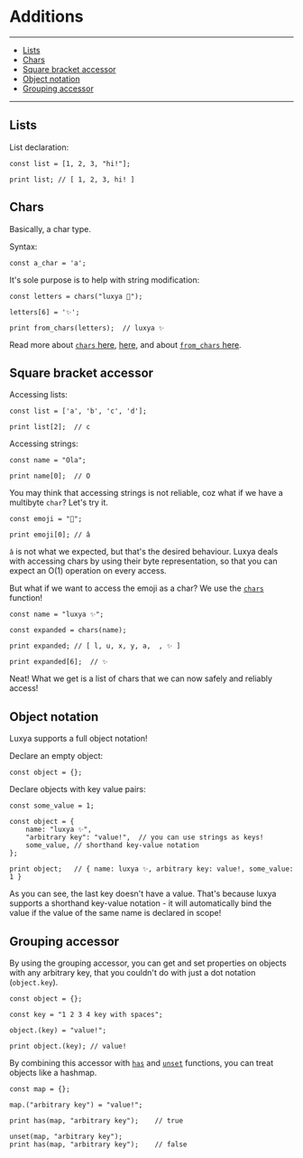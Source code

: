 # Additions


---
* [Lists](#lists)
* [Chars](#chars)
* [Square bracket accessor](#square-bracket-accessor)
* [Object notation](#object-notation)
* [Grouping accessor](#grouping-accessor)
---


## Lists
List declaration:
```lux
const list = [1, 2, 3, "hi!"];

print list;	// [ 1, 2, 3, hi! ]
```


## Chars
Basically, a char type.

Syntax:
```lux
const a_char = 'a';
```

It's sole purpose is to help with string modification:
```lux
const letters = chars("luxya 🤢");

letters[6] = '✨';

print from_chars(letters);	// luxya ✨
```
Read more about [`chars` here](./native_functions.md#chars), [here](#square-bracker-accessor), and about [`from_chars` here](./native_functions.md#from_chars).


## Square bracket accessor
Accessing lists:
```lux
const list = ['a', 'b', 'c', 'd'];

print list[2];	// c
```

Accessing strings:
```lux
const name = "Ola";

print name[0];	// O
```

You may think that accessing strings is not reliable, coz what if we have a multibyte `char`? Let's try it.
```lux
const emoji = "🥺";

print emoji[0];	// â
```
`â` is not what we expected, but that's the desired behaviour. Luxya deals with accessing chars by using their byte representation, so that you can expect an O(1) operation on every access.

But what if we want to access the emoji as a char? We use the [`chars`](./native_functions.md#chars) function!
```lux
const name = "luxya ✨";

const expanded = chars(name);

print expanded;	// [ l, u, x, y, a,  , ✨ ]

print expanded[6];	// ✨
```
Neat! What we get is a list of chars that we can now safely and reliably access!


## Object notation
Luxya supports a full object notation!

Declare an empty object:
```lux
const object = {};
```

Declare objects with key value pairs:
```lux
const some_value = 1;

const object = {
	name: "luxya ✨",
	"arbitrary key": "value!",	// you can use strings as keys!
	some_value,	// shorthand key-value notation
};

print object;	// { name: luxya ✨, arbitrary key: value!, some_value: 1 }
```
As you can see, the last key doesn't have a value. That's because luxya supports a shorthand key-value notation - it will automatically bind the value if the value of the same name is declared in scope!


## Grouping accessor
By using the grouping accessor, you can get and set properties on objects with any arbitrary key, that you couldn't do with just a dot notation (`object.key`).
```lux
const object = {};

const key = "1 2 3 4 key with spaces";

object.(key) = "value!";

print object.(key);	// value!
```

By combining this accessor with [`has`](./native_functions.md#has) and [`unset`](./native_functions.md#unset) functions, you can treat objects like a hashmap.

```lux
const map = {};

map.("arbitrary key") = "value!";

print has(map, "arbitrary key");	// true

unset(map, "arbitrary key");
print has(map, "arbitrary key");	// false
```
